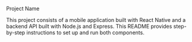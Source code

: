 Project Name

This project consists of a mobile application built with React Native and a backend API built with Node.js and Express. This README provides step-by-step instructions to set up and run both components.

